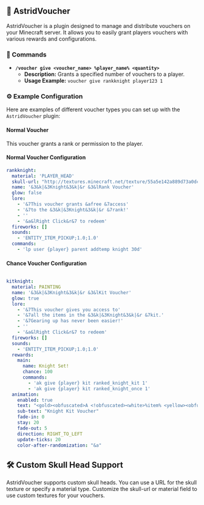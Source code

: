 ## 🎫 AstridVoucher 

AstridVoucher is a plugin designed to manage and distribute vouchers on your Minecraft server. It allows you to easily grant players vouchers with various rewards and configurations.

### 🔧 Commands

- **`/voucher give <voucher_name> %player_name% <quantity>`**
  - **Description:** Grants a specified number of vouchers to a player.
  - **Usage Example:** `voucher give rankknight player123 1`

### ⚙️ Example Configuration 

Here are examples of different voucher types you can set up with the `AstridVoucher` plugin:

#### Normal Voucher

This voucher grants a rank or permission to the player.

#### Normal Voucher Configuration

```yaml
rankknight:
  material: 'PLAYER_HEAD'
  skull-url: "http://textures.minecraft.net/texture/55a5e142a889d73a0dc4e95343de2689549d23ac77edb9a7ec127839d4973cbf"
  name: '&3&k|&3Knight&3&k|&r &3&lRank Voucher'
  glow: false
  lore:
    - '&7This voucher grants &afree &7access'
    - '&7to the &3&k|&3Knight&3&k|&r &7rank!'
    - ''
    - '&a&lRight Click&r&7 to redeem'
  fireworks: []
  sounds:
    - 'ENTITY_ITEM_PICKUP;1.0;1.0'
  commands:
    - 'lp user {player} parent addtemp knight 30d'
```

#### Chance Voucher Configuration

```yml

kitknight:
  material: PAINTING
  name: '&3&k|&3Knight&3&k|&r &3&lKit Voucher'
  glow: true
  lore:
    - '&7This voucher gives you access to'
    - '&7all the items in the &3&k|&3Knight&3&k|&r &7kit.'
    - '&7Gearing up has never been easier!'
    - ''
    - '&a&lRight Click&r&7 to redeem'
  fireworks: []
  sounds:
    - 'ENTITY_ITEM_PICKUP;1.0;1.0'
  rewards:
    main:
      name: Knight Set!
      chance: 100
      commands:
        - 'ak give {player} kit ranked_knight_kit 1'
        - 'ak give {player} kit ranked_knight_once 1'
  animation:
    enabled: true
    text: "<gold><obfuscated>A <!obfuscated><white>%item% <yellow><obfuscated>A"
    sub-text: "Knight Kit Voucher"
    fade-in: 0
    stay: 20
    fade-out: 5
    direction: RIGHT_TO_LEFT
    update-ticks: 20
    color-after-randomization: "&a"
```

## 🛠️ Custom Skull Head Support 
AstridVoucher supports custom skull heads. You can use a URL for the skull texture or specify a material type. Customize the skull-url or material field to use custom textures for your vouchers.
